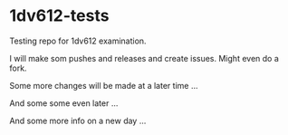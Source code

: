 # 1dv612-tests
Testing repo for 1dv612 examination.

I will make som pushes and releases and create issues. Might even do a fork.

Some more changes will be made at a later time ...

And some some even later ...

And some more info on a new day ...